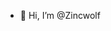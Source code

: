 - 👋 Hi, I’m @Zincwolf


<!---
Zincwolf/Zincwolf is a ✨ special ✨ repository because its `README.md` (this file) appears on your GitHub profile.
You can click the Preview link to take a look at your changes.
--->
